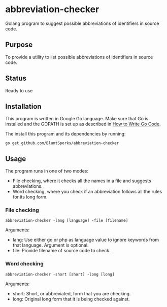 # abbreviation-checker
Golang program to suggest possible abbreviations of identifiers in source code.

## Purpose
To provide a utility to list possible abbreviations of identifiers in source code.

## Status
Ready to use

## Installation
This program is written in Google Go language. Make sure that Go is installed and the GOPATH is set up as described in
[How to Write Go Code](https://golang.org/doc/code.html).

The install this program and its dependencies by running:

    go get github.com/BluntSporks/abbreviation-checker

## Usage
The program runs in one of two modes:
* File checking, where it checks all the names in a file and suggests abbreviations.
* Word checking, where you check if an abbreviation follows all the rules for its long form.

### File checking
    abbreviation-checker -lang [language] -file [filename]

Arguments:
* lang: Use either go or php as language value to ignore keywords from that language. Argument is optional.
* file: Provide filename of source code to check.

### Word checking
    abbreviation-checker -short [short] -long [long]

Arguments:
* short: Short, or abbreviated, form that you are checking.
* long: Original long form that it is being checked against.
